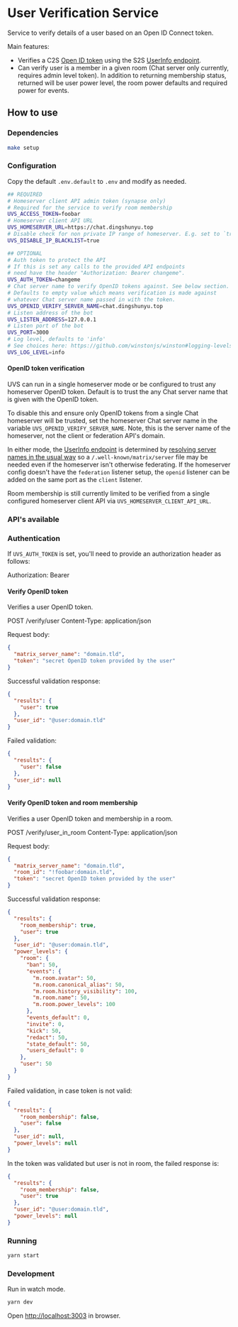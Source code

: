 # User Verification Service

Service to verify details of a user based on an Open ID Connect token.

Main features:

* Verifies a C2S [Open ID token](spec/client_server/r0.6.1#id154)
  using the S2S [UserInfo endpoint](spec/server_server/r0.1.4#openid).
* Can verify user is a member in a given room (Chat server only currently, requires admin level token).
  In addition to returning membership status, returned will be user power level, the room power
  defaults and required power for events.

## How to use

### Dependencies

```bash
make setup
```

### Configuration

Copy the default `.env.default` to `.env` and modify as needed.

```bash
## REQUIRED
# Homeserver client API admin token (synapse only)
# Required for the service to verify room membership
UVS_ACCESS_TOKEN=foobar
# Homeserver client API URL
UVS_HOMESERVER_URL=https://chat.dingshunyu.top
# Disable check for non private IP range of homeserver. E.g. set to `true` if your homeserver domain resolves to a private IP.
UVS_DISABLE_IP_BLACKLIST=true

## OPTIONAL
# Auth token to protect the API
# If this is set any calls to the provided API endpoints
# need have the header "Authorization: Bearer changeme".
UVS_AUTH_TOKEN=changeme
# Chat server name to verify OpenID tokens against. See below section.
# Defaults to empty value which means verification is made against
# whatever Chat server name passed in with the token.
UVS_OPENID_VERIFY_SERVER_NAME=chat.dingshunyu.top
# Listen address of the bot
UVS_LISTEN_ADDRESS=127.0.0.1
# Listen port of the bot
UVS_PORT=3000
# Log level, defaults to 'info'
# See choices here: https://github.com/winstonjs/winston#logging-levels
UVS_LOG_LEVEL=info
```

#### OpenID token verification

UVS can run in a single homeserver mode or be configured to trust any
homeserver OpenID token. Default is to trust the any Chat server name
that is given with the OpenID token.

To disable this and ensure only OpenID tokens from a single Chat homeserver
will be trusted, set the homeserver Chat server name in the variable
`UVS_OPENID_VERIFY_SERVER_NAME`. Note, this is the server name of the homeserver,
not the client or federation API's domain.

In either mode, the [UserInfo endpoint](spec/server_server/r0.1.4#openid)
is determined by [resolving server names in the usual way](spec/server_server/latest#resolving-server-names)
so a `/.well-known/matrix/server` file may be needed even if the homeserver
isn't otherwise federating. If the homeserver config doesn't have the `federation`
listener setup, the `openid` listener can be added on the same port as the `client`
listener.

Room membership is still currently limited to be verified from a single
configured homeserver client API via `UVS_HOMESERVER_CLIENT_API_URL`.

### API's available

### Authentication

If `UVS_AUTH_TOKEN` is set, you'll need to provide an authorization header as follows:

  Authorization: Bearer <value of UVS_AUTH_TOKEN>

#### Verify OpenID token

Verifies a user OpenID token.

  POST /verify/user
  Content-Type: application/json

Request body:

```json
{
  "matrix_server_name": "domain.tld",
  "token": "secret OpenID token provided by the user"
}
```

Successful validation response:

```json
{
  "results": {
    "user": true
  },
  "user_id": "@user:domain.tld"
}
```

Failed validation:

```json
{
  "results": {
    "user": false
  },
  "user_id": null
}
```

#### Verify OpenID token and room membership

Verifies a user OpenID token and membership in a room.

  POST /verify/user_in_room
  Content-Type: application/json

Request body:

```json
{
  "matrix_server_name": "domain.tld",
  "room_id": "!foobar:domain.tld",
  "token": "secret OpenID token provided by the user"
}
```

Successful validation response:

```json
{
  "results": {
    "room_membership": true,
    "user": true
  },
  "user_id": "@user:domain.tld",
  "power_levels": {
    "room": {
      "ban": 50,
      "events": {
        "m.room.avatar": 50,
        "m.room.canonical_alias": 50,
        "m.room.history_visibility": 100,
        "m.room.name": 50,
        "m.room.power_levels": 100
      },
      "events_default": 0,
      "invite": 0,
      "kick": 50,
      "redact": 50,
      "state_default": 50,
      "users_default": 0
    },
    "user": 50
  }
}
```

Failed validation, in case token is not valid:

```json
{
  "results": {
    "room_membership": false,
    "user": false
  },
  "user_id": null,
  "power_levels": null
}
```

In the token was validated but user is not in room, the failed response is:

```json
{
  "results": {
    "room_membership": false,
    "user": true
  },
  "user_id": "@user:domain.tld",
  "power_levels": null
}
```

### Running

```bash
yarn start
```

### Development

Run in watch mode.

```bash
yarn dev
```

Open <http://localhost:3003> in browser.
